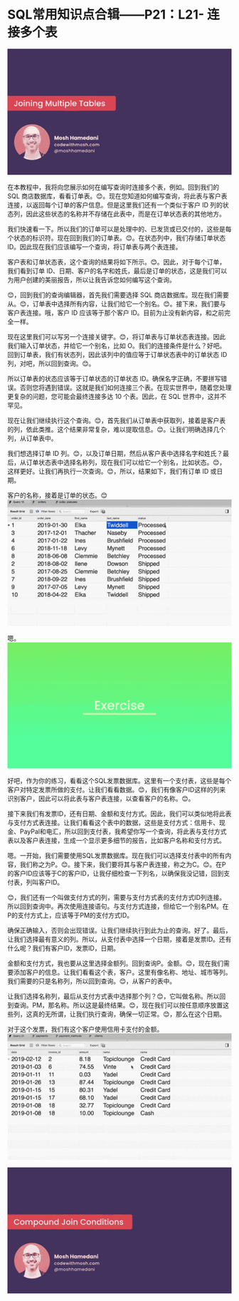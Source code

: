 # SQL常用知识点合辑——P21：L21- 连接多个表 

![](img/2073790dd6021bcc01fbda62e137a44d_0.png)

在本教程中，我将向您展示如何在编写查询时连接多个表，例如。回到我们的 SQL 商店数据库，看看订单表。😊。现在您知道如何编写查询，将此表与客户表连接，以返回每个订单的客户信息。但是这里我们还有一个类似于客户 ID 列的状态列，因此这些状态的名称并不存储在此表中，而是在订单状态表的其他地方。

我们快速看一下。所以我们的订单可以是处理中的、已发货或已交付的，这些是每个状态的标识符。现在回到我们的订单表。😊。在状态列中，我们存储订单状态 ID。因此现在我们应该编写一个查询，将订单表与两个表连接。

客户表和订单状态表，这个查询的结果将如下所示。😊。因此，对于每个订单，我们看到订单 ID、日期、客户的名字和姓氏，最后是订单的状态，这是我们可以为用户创建的美丽报告，所以让我告诉您如何编写这个查询。

😊，回到我们的查询编辑器，首先我们需要选择 SQL 商店数据库。现在我们需要从。😊，订单表中选择所有内容，让我们给它一个别名。😊。接下来，我们要与客户表连接。哦，客户 ID 应该等于那个客户 ID。目前为止没有新内容，和之前完全一样。

现在这里我们可以写另一个连接关键字。😊，将订单表与订单状态表连接。因此我们输入订单状态，并给它一个别名，比如 O。我们的连接条件是什么？好吧。回到订单表，我们有状态列，因此该列中的值应等于订单状态表中的订单状态 ID 列，对吧，所以回到查询。😊。

所以订单表的状态应该等于订单状态的订单状态 ID。确保名字正确，不要拼写错误。否则您将遇到错误。这就是我们如何连接三个表。在现实世界中，随着您处理更复杂的问题，您可能会最终连接多达 10 个表。因此，在 SQL 世界中，这并不罕见。

现在让我们继续执行这个查询。😊，首先我们从订单表中获取列，接着是客户表的列，依此类推。这个结果非常复杂，难以提取信息。😊。让我们明确选择几个列，从订单表中。

我们想选择订单 ID 列。😊，以及订单日期，然后从客户表中选择名字和姓氏？最后，从订单状态表中选择名称列，现在我们可以给它一个别名，比如状态。😊，这样更好。让我们再执行一次查询。😊，所以，结果如下，我们有订单 ID 或日期。

客户的名称，接着是订单的状态。😊 ![](img/2073790dd6021bcc01fbda62e137a44d_2.png)

嗯。![](img/2073790dd6021bcc01fbda62e137a44d_4.png)

好吧，作为你的练习，看看这个SQL发票数据库。这里有一个支付表，这些是每个客户对特定发票所做的支付。让我们看看数据。😊，我们有像客户ID这样的列来识别客户，因此可以将此表与客户表连接，以查看客户的名称。😊。

接下来我们有发票ID，还有日期、金额和支付方式。因此，我们可以类似地将此表与支付方式表连接。让我们看看这个表中的数据，这些是支付方式：信用卡、现金、PayPal和电汇，所以回到支付表，我希望你写一个查询，将此表与支付方式表以及客户表连接，生成一个显示更多细节的报告，比如客户名称和支付方式。

嗯。一开始，我们需要使用SQL发票数据库。现在我们可以选择支付表中的所有内容，我们称之为P。😊。接下来，我们要将其与客户表连接，称之为C。😊。在P的客户ID应该等于C的客户ID，让我仔细检查一下列名，以确保我没记错，回到支付表，列叫客户ID。

😊，我们还有一个叫做支付方式的列，需要与支付方式表的支付方式ID列连接。所以回到查询中。再次使用连接语句。与支付方式连接，但给它一个别名PM。在P的支付方式上，应该等于PM的支付方式ID。

确保正确输入，否则会出现错误。让我们继续执行到此为止的查询。好了。最后，让我们选择最有意义的列。所以，从支付表中选择一个日期，接着是发票ID。还有什么呢？我们有客户ID，发票ID，日期。

金额和支付方式，我也要从这里选择金额列。回到查询P。金额。😊，现在我们需要添加客户的信息。让我们看看这个表，客户。这里有像名称、地址、城市等列。我们需要的只是名称列，所以回到查询。😊，从客户的表中。

让我们选择名称列，最后从支付方式表中选择那个列？😊，它叫做名称。所以回到查询。PM，那名称。所以这是最终结果。😊，现在我们可以按任意顺序放置这些列，这真的无所谓，让我们执行查询，确保一切正常。😊，那么在这个日期。

对于这个发票，我们有这个客户使用信用卡支付的金额。![](img/2073790dd6021bcc01fbda62e137a44d_6.png)

![](img/2073790dd6021bcc01fbda62e137a44d_7.png)
